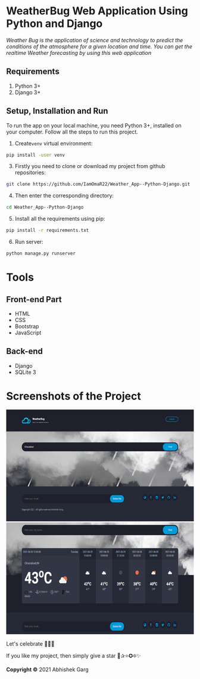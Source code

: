 # WeatherBug Web Application Using Python and Django

*Weather Bug is the application of science and technology to predict the conditions of the atmosphere for a given location and time. You can get the realtime Weather forecasting by using this web application*

## Requirements

1. Python 3+
2. Django 3+

## Setup, Installation and Run

To run the app on your local machine, you need Python 3+, installed on your computer. Follow all the steps to run this project.

1. Create`venv` virtual environment:

```bash
pip install -user venv
```

3. Firstly you need to clone or download my project from github repositories:

```bash
git clone https://github.com/IamOmaR22/Weather_App--Python-Django.git
```

4. Then enter the corresponding directory:

```bash
cd Weather_App--Python-Django
```

5. Install all the requirements using pip:

```bash
pip install -r requirements.txt
```

6. Run server:

```bash
python manage.py runserver
```

# Tools

## Front-end Part

* HTML
* CSS
* Bootstrap
* JavaScript

## Back-end

* Django
* SQLite 3

# Screenshots of the Project

<p align="center">
  <img width="660" height="300" src="static/ss/a.png">
  <img width="660" height="300" src="static/ss/b.png">
</p>

Let's celebrate 🍕🍰🍕

If you like my project, then simply give a star 🌟✰⭐✪🔯✨

**Copyright ©** 2021 Abhishek Garg
